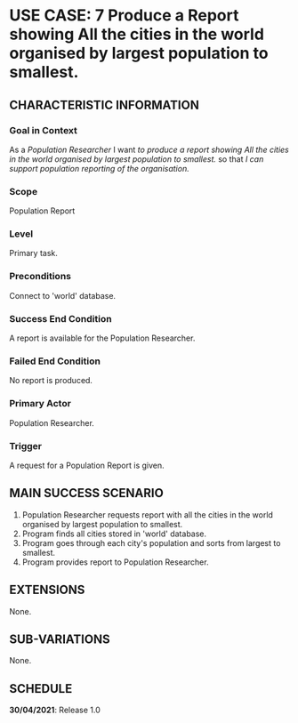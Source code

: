 # USE CASE: 7 Produce a Report showing All the cities in the world organised by largest population to smallest.

## CHARACTERISTIC INFORMATION

### Goal in Context

As a *Population  Researcher* I want *to produce a report showing All the cities in the world organised by largest population to smallest.* so that *I can support population reporting of the organisation.*

### Scope

Population Report

### Level

Primary task.

### Preconditions

Connect to 'world' database.

### Success End Condition

A report is available for the Population Researcher.

### Failed End Condition

No report is produced.

### Primary Actor

Population Researcher.

### Trigger

A request for a Population Report is given.

## MAIN SUCCESS SCENARIO

1. Population Researcher requests report with all the cities in the world organised by largest population to smallest.
2. Program finds all cities stored in 'world' database.
3. Program goes through each city's population and sorts from largest to smallest.
4. Program provides report to Population Researcher.

## EXTENSIONS

None.

## SUB-VARIATIONS

None.

## SCHEDULE

**30/04/2021**: Release 1.0